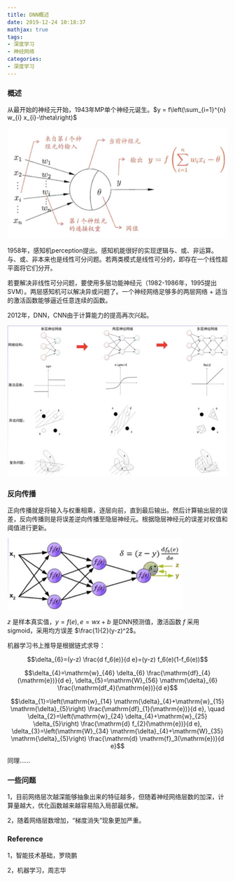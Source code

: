 ```yaml
---
title: DNN概述
date: 2019-12-24 10:18:37
mathjax: true
tags:
- 深度学习
- 神经网络
categories:
- 深度学习
---
```




### 概述

从最开始的神经元开始，1943年MP单个神经元诞生。$y = f\left(\sum_{i=1}^{n} w_{i} x_{i}-\theta\right)$

![20200223MP_nerual](/images/20200223MP_nerual.jpg)

1958年，感知机perception提出。感知机能很好的实现逻辑与、或、非运算。与、或、非本来也是线性可分问题。若两类模式是线性可分的，即存在一个线性超平面将它们分开。

若要解决非线性可分问题，要使用多层功能神经元（1982-1986年，1995提出SVM）。两层感知机可以解决异或问题了。一个神经网络足够多的两层网络 + 适当的激活函数能够逼近任意连续的函数。

2012年，DNN，CNN由于计算能力的提高再次兴起。

![20200223DNN](/images/20200223DNN.jpg)



### 反向传播

正向传播就是将输入与权重相乘，逐层向前，直到最后输出。然后计算输出层的误差，反向传播则是将误差逆向传播至隐层神经元。根据隐层神经元的误差对权值和阈值进行更新。

![20200223DNN_BP](/images/20200223DNN_BP.jpg)

$z$ 是样本真实值，$y = f (e), e= wx + b$ 是DNN预测值，激活函数 $f$ 采用 sigmoid，采用均方误差 $\frac{1}{2}(y-z)^2$。

机器学习书上推导是根据链式求导：

$$\delta_{6}=(y-z) \frac{d f_6(e)}{d e}=(y-z) f_6(e)(1-f_6(e))$$

$$\delta_{4}=\mathrm{w}_{46} \delta_{6} \frac{\mathrm{df}_{4}(\mathrm{e})}{d e}, \delta_{5}=\mathrm{W}_{56} \mathrm{\delta}_{6} \frac{\mathrm{df_4}(\mathrm{e})}{d e}$$

$$\delta_{1}=\left(\mathrm{w}_{14} \mathrm{\delta}_{4}+\mathrm{w}_{15} \mathrm{\delta}_{5}\right) \frac{\mathrm{df}_{1}(\mathrm{e})}{d e}, \quad \delta_{2}=\left(\mathrm{w}_{24} \delta_{4}+\mathrm{w}_{25} \delta_{5}\right) \frac{\mathrm{d} f_{2}(\mathrm{e})}{d e}, \delta_{3}=\left(\mathrm{W}_{34} \mathrm{\delta}_{4}+\mathrm{W}_{35} \mathrm{\delta}_{5}\right) \frac{\mathrm{d} \mathrm{f}_3(\mathrm{e})}{d e}$$

同理......



### 一些问题

1，目前网络层次越深能够抽象出来的特征越多，但随着神经网络层数的加深，计算量越大，优化函数越来越容易陷入局部最优解。

2，随着网络层数增加，“梯度消失”现象更加严重。



### Reference

1，智能技术基础，罗晓鹏

2，机器学习，周志华